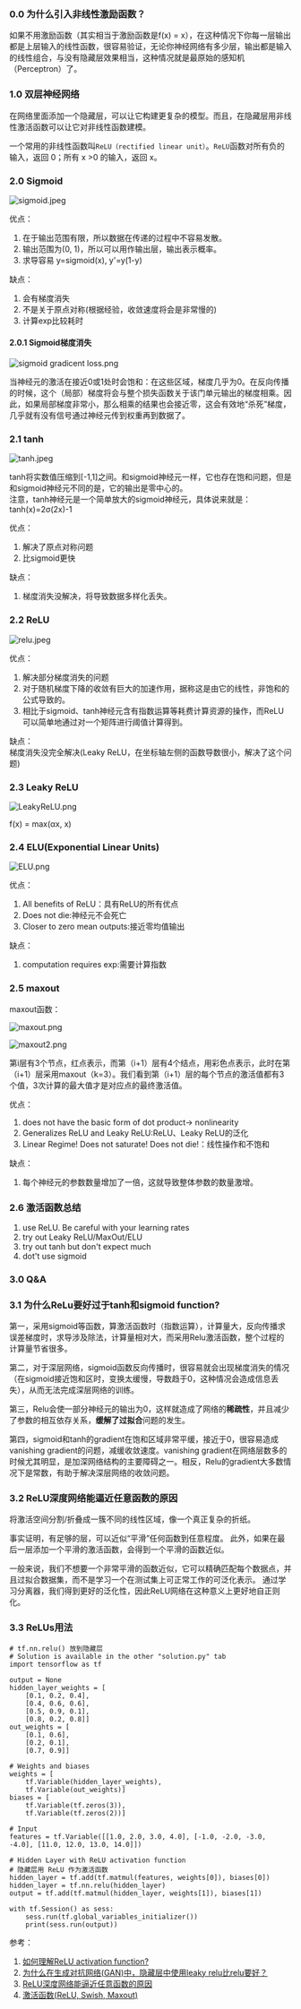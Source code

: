 ### 0.0 为什么引入非线性激励函数？

如果不用激励函数（其实相当于激励函数是f(x) = x），在这种情况下你每一层输出都是上层输入的线性函数，很容易验证，无论你神经网络有多少层，输出都是输入的线性组合，与没有隐藏层效果相当，这种情况就是最原始的感知机（Perceptron）了。

### 1.0 双层神经网络

在网络里面添加一个隐藏层，可以让它构建更复杂的模型。而且，在隐藏层用非线性激活函数可以让它对非线性函数建模。

一个常用的非线性函数叫`ReLU（rectified linear unit）`。`ReLU`函数对所有负的输入，返回 0；所有 x >0 的输入，返回 x。

### 2.0 Sigmoid
![sigmoid.jpeg](https://i.imgur.com/LKwsN6s.jpg)

优点：
1. 在于输出范围有限，所以数据在传递的过程中不容易发散。
2. 输出范围为(0, 1)，所以可以用作输出层，输出表示概率。
3. 求导容易 y=sigmoid(x), y'=y(1-y)

缺点：
1. 会有梯度消失
2. 不是关于原点对称(根据经验，收敛速度将会是非常慢的)
3. 计算exp比较耗时

#### 2.0.1 Sigmoid梯度消失
![sigmoid gradicent loss.png](https://i.imgur.com/wfm0CJg.png)

当神经元的激活在接近0或1处时会饱和：在这些区域，梯度几乎为0。在反向传播的时候，这个（局部）梯度将会与整个损失函数关于该门单元输出的梯度相乘。因此，如果局部梯度非常小，那么相乘的结果也会接近零，这会有效地“杀死”梯度，几乎就有没有信号通过神经元传到权重再到数据了。
### 2.1 tanh
![tanh.jpeg](https://i.imgur.com/lOnDdt4.jpg)

tanh将实数值压缩到[-1,1]之间。和sigmoid神经元一样，它也存在饱和问题，但是和sigmoid神经元不同的是，它的输出是零中心的。</br>
注意，tanh神经元是一个简单放大的sigmoid神经元，具体说来就是：tanh(x)=2σ(2x)-1

优点：
1. 解决了原点对称问题
2. 比sigmoid更快

缺点：
1. 梯度消失没解决，将导致数据多样化丢失。

### 2.2 ReLU
![relu.jpeg](https://i.imgur.com/NuAkzCG.jpg)

优点：</br>
1. 解决部分梯度消失的问题
2. 对于随机梯度下降的收敛有巨大的加速作用，据称这是由它的线性，非饱和的公式导致的。
3. 相比于sigmoid、tanh神经元含有指数运算等耗费计算资源的操作，而ReLU可以简单地通过对一个矩阵进行阈值计算得到。

缺点：</br>
梯度消失没完全解决(Leaky ReLU，在坐标轴左侧的函数导数很小，解决了这个问题)</br>

### 2.3 Leaky ReLU
![LeakyReLU.png](https://i.imgur.com/676Ah6I.png)

f(x) = max(αx, x)

### 2.4 ELU(Exponential Linear Units)
![ELU.png](https://i.imgur.com/JJ0aX5y.png)

优点：
1. All benefits of ReLU：具有ReLU的所有优点
2. Does not die:神经元不会死亡
3. Closer to zero mean outputs:接近零均值输出

缺点：
1. computation requires exp:需要计算指数

### 2.5 maxout
maxout函数：

![maxout.png](https://i.imgur.com/ob2J3lu.png)

![maxout2.png](https://i.imgur.com/vnTMIbB.png)

第i层有3个节点，红点表示，而第（i+1）层有4个结点，用彩色点表示，此时在第（i+1）层采用maxout（k=3）。我们看到第（i+1）层的每个节点的激活值都有3个值，3次计算的最大值才是对应点的最终激活值。

优点：
1. does not have the basic form of dot product-> nonlinearity
2. Generalizes ReLU and Leaky ReLU:ReLU、Leaky ReLU的泛化
3. Linear Regime! Does not saturate! Does not die!：线性操作和不饱和

缺点：
1. 每个神经元的参数数量增加了一倍，这就导致整体参数的数量激增。

### 2.6 激活函数总结
1. use ReLU. Be careful with your learning rates
2. try out Leaky ReLU/MaxOut/ELU
3. try out tanh but don't expect much
4. dot't use sigmoid

### 3.0 Q&A
### 3.1 为什么ReLu要好过于tanh和sigmoid function?

第一，采用sigmoid等函数，算激活函数时（指数运算），计算量大，反向传播求误差梯度时，求导涉及除法，计算量相对大，而采用Relu激活函数，整个过程的计算量节省很多。

第二，对于深层网络，sigmoid函数反向传播时，很容易就会出现梯度消失的情况（在sigmoid接近饱和区时，变换太缓慢，导数趋于0，这种情况会造成信息丢失），从而无法完成深层网络的训练。

第三，Relu会使一部分神经元的输出为0，这样就造成了网络的**稀疏性**，并且减少了参数的相互依存关系，**缓解了过拟合**问题的发生。

第四，sigmoid和tanh的gradient在饱和区域非常平缓，接近于0，很容易造成vanishing gradient的问题，减缓收敛速度。vanishing gradient在网络层数多的时候尤其明显，是加深网络结构的主要障碍之一。相反，Relu的gradient大多数情况下是常数，有助于解决深层网络的收敛问题。

### 3.2 ReLU深度网络能逼近任意函数的原因

将激活空间分割/折叠成一簇不同的线性区域，像一个真正复杂的折纸。

事实证明，有足够的层，可以近似“平滑”任何函数到任意程度。 此外，如果在最后一层添加一个平滑的激活函数，会得到一个平滑的函数近似。

一般来说，我们不想要一个非常平滑的函数近似，它可以精确匹配每个数据点，并且过拟合数据集，而不是学习一个在测试集上可正常工作的可泛化表示。 通过学习分离器，我们得到更好的泛化性，因此ReLU网络在这种意义上更好地自正则化。

### 3.3 ReLUs用法
```
# tf.nn.relu() 放到隐藏层
# Solution is available in the other "solution.py" tab
import tensorflow as tf

output = None
hidden_layer_weights = [
    [0.1, 0.2, 0.4],
    [0.4, 0.6, 0.6],
    [0.5, 0.9, 0.1],
    [0.8, 0.2, 0.8]]
out_weights = [
    [0.1, 0.6],
    [0.2, 0.1],
    [0.7, 0.9]]

# Weights and biases
weights = [
    tf.Variable(hidden_layer_weights),
    tf.Variable(out_weights)]
biases = [
    tf.Variable(tf.zeros(3)),
    tf.Variable(tf.zeros(2))]

# Input
features = tf.Variable([[1.0, 2.0, 3.0, 4.0], [-1.0, -2.0, -3.0, -4.0], [11.0, 12.0, 13.0, 14.0]])

# Hidden Layer with ReLU activation function
# 隐藏层用 ReLU 作为激活函数
hidden_layer = tf.add(tf.matmul(features, weights[0]), biases[0])
hidden_layer = tf.nn.relu(hidden_layer)
output = tf.add(tf.matmul(hidden_layer, weights[1]), biases[1])

with tf.Session() as sess:
    sess.run(tf.global_variables_initializer())
    print(sess.run(output))
```






参考：
1. [如何理解ReLU activation function?](https://www.zhihu.com/question/59031444/answer/177786603 "如何理解ReLU activation function?")
1. [为什么在生成对抗网络(GAN)中，隐藏层中使用leaky relu比relu要好？](https://www.zhihu.com/question/68514413/answer/268088852)
1. [ReLU深度网络能逼近任意函数的原因](https://zhuanlan.zhihu.com/p/23186434)
1. [激活函数(ReLU, Swish, Maxout)](https://www.cnblogs.com/makefile/p/activation-function.html)